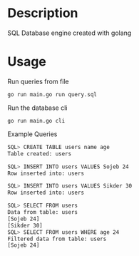 # Description

SQL Database engine created with golang

# Usage

Run queries from file
```
go run main.go run query.sql
```

Run the database cli

```
go run main.go cli
```

Example Queries

```bash
SQL> CREATE TABLE users name age
Table created: users

SQL> INSERT INTO users VALUES Sojeb 24
Row inserted into: users

SQL> INSERT INTO users VALUES Sikder 30
Row inserted into: users

SQL> SELECT FROM users
Data from table: users
[Sojeb 24]
[Sikder 30]
SQL> SELECT FROM users WHERE age 24
Filtered data from table: users
[Sojeb 24]
```
